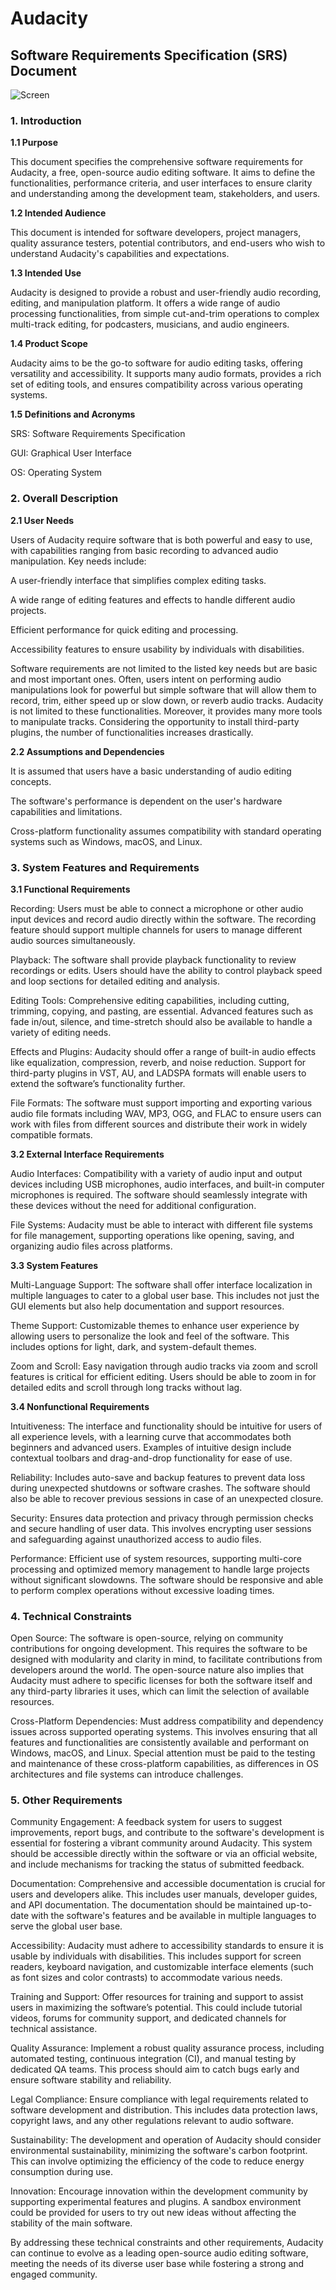 # Audacity
## Software Requirements Specification (SRS) Document

![Screen](https://github.com/watreh/audacity/blob/master/screenshots/Audacity_Logo.small.png)

### 1. Introduction

**1.1 Purpose**

This document specifies the comprehensive software requirements for Audacity, a free, open-source audio editing software. It aims to define the functionalities, performance criteria, and user interfaces to ensure clarity and understanding among the development team, stakeholders, and users.

**1.2 Intended Audience**

This document is intended for software developers, project managers, quality assurance testers, potential contributors, and end-users who wish to understand Audacity's capabilities and expectations.

**1.3 Intended Use**

Audacity is designed to provide a robust and user-friendly audio recording, editing, and manipulation platform. It offers a wide range of audio processing functionalities, from simple cut-and-trim operations to complex multi-track editing, for podcasters, musicians, and audio engineers.

**1.4 Product Scope**

Audacity aims to be the go-to software for audio editing tasks, offering versatility and accessibility. It supports many audio formats, provides a rich set of editing tools, and ensures compatibility across various operating systems.

**1.5 Definitions and Acronyms**

SRS: Software Requirements Specification

GUI: Graphical User Interface

OS: Operating System

### 2. Overall Description

**2.1 User Needs**

Users of Audacity require software that is both powerful and easy to use, with capabilities ranging from basic recording to advanced audio manipulation. Key needs include:

A user-friendly interface that simplifies complex editing tasks.

A wide range of editing features and effects to handle different audio projects.

Efficient performance for quick editing and processing.

Accessibility features to ensure usability by individuals with disabilities.

Software requirements are not limited to the listed key needs but are basic and most important ones. Often, users intent on performing audio manipulations look for powerful but simple software that will allow them to record, trim, either speed up or slow down, or reverb audio tracks. Audacity is not limited to these functionalities. Moreover, it provides many more tools to manipulate tracks. Considering the opportunity to install third-party plugins, the number of functionalities increases drastically.

**2.2 Assumptions and Dependencies**

It is assumed that users have a basic understanding of audio editing concepts. 

The software's performance is dependent on the user's hardware capabilities and limitations.

Cross-platform functionality assumes compatibility with standard operating systems such as Windows, macOS, and Linux.


### 3. System Features and Requirements
**3.1 Functional Requirements**

Recording: Users must be able to connect a microphone or other audio input devices and record audio directly within the software. The recording feature should support multiple channels for users to manage different audio sources simultaneously.

Playback: The software shall provide playback functionality to review recordings or edits. Users should have the ability to control playback speed and loop sections for detailed editing and analysis.

Editing Tools: Comprehensive editing capabilities, including cutting, trimming, copying, and pasting, are essential. Advanced features such as fade in/out, silence, and time-stretch should also be available to handle a variety of editing needs.

Effects and Plugins: Audacity should offer a range of built-in audio effects like equalization, compression, reverb, and noise reduction. Support for third-party plugins in VST, AU, and LADSPA formats will enable users to extend the software’s functionality further.

File Formats: The software must support importing and exporting various audio file formats including WAV, MP3, OGG, and FLAC to ensure users can work with files from different sources and distribute their work in widely compatible formats.

**3.2 External Interface Requirements**

Audio Interfaces: Compatibility with a variety of audio input and output devices including USB microphones, audio interfaces, and built-in computer microphones is required. The software should seamlessly integrate with these devices without the need for additional configuration.

File Systems: Audacity must be able to interact with different file systems for file management, supporting operations like opening, saving, and organizing audio files across platforms.

**3.3 System Features**

Multi-Language Support: The software shall offer interface localization in multiple languages to cater to a global user base. This includes not just the GUI elements but also help documentation and support resources.

Theme Support: Customizable themes to enhance user experience by allowing users to personalize the look and feel of the software. This includes options for light, dark, and system-default themes.

Zoom and Scroll: Easy navigation through audio tracks via zoom and scroll features is critical for efficient editing. Users should be able to zoom in for detailed edits and scroll through long tracks without lag.

**3.4 Nonfunctional Requirements**

Intuitiveness: The interface and functionality should be intuitive for users of all experience levels, with a learning curve that accommodates both beginners and advanced users. Examples of intuitive design include contextual toolbars and drag-and-drop functionality for ease of use.

Reliability: Includes auto-save and backup features to prevent data loss during unexpected shutdowns or software crashes. The software should also be able to recover previous sessions in case of an unexpected closure.

Security: Ensures data protection and privacy through permission checks and secure handling of user data. This involves encrypting user sessions and safeguarding against unauthorized access to audio files.

Performance: Efficient use of system resources, supporting multi-core processing and optimized memory management to handle large projects without significant slowdowns. The software should be responsive and able to perform complex operations without excessive loading times.

### 4. Technical Constraints

Open Source: The software is open-source, relying on community contributions for ongoing development. This requires the software to be designed with modularity and clarity in mind, to facilitate contributions from developers around the world. The open-source nature also implies that Audacity must adhere to specific licenses for both the software itself and any third-party libraries it uses, which can limit the selection of available resources.

Cross-Platform Dependencies: Must address compatibility and dependency issues across supported operating systems. This involves ensuring that all features and functionalities are consistently available and performant on Windows, macOS, and Linux. Special attention must be paid to the testing and maintenance of these cross-platform capabilities, as differences in OS architectures and file systems can introduce challenges.

### 5. Other Requirements
Community Engagement: A feedback system for users to suggest improvements, report bugs, and contribute to the software's development is essential for fostering a vibrant community around Audacity. This system should be accessible directly within the software or via an official website, and include mechanisms for tracking the status of submitted feedback.

Documentation: Comprehensive and accessible documentation is crucial for users and developers alike. This includes user manuals, developer guides, and API documentation. The documentation should be maintained up-to-date with the software's features and be available in multiple languages to serve the global user base.

Accessibility: Audacity must adhere to accessibility standards to ensure it is usable by individuals with disabilities. This includes support for screen readers, keyboard navigation, and customizable interface elements (such as font sizes and color contrasts) to accommodate various needs.

Training and Support: Offer resources for training and support to assist users in maximizing the software’s potential. This could include tutorial videos, forums for community support, and dedicated channels for technical assistance.

Quality Assurance: Implement a robust quality assurance process, including automated testing, continuous integration (CI), and manual testing by dedicated QA teams. This process should aim to catch bugs early and ensure software stability and reliability.

Legal Compliance: Ensure compliance with legal requirements related to software development and distribution. This includes data protection laws, copyright laws, and any other regulations relevant to audio software.

Sustainability: The development and operation of Audacity should consider environmental sustainability, minimizing the software's carbon footprint. This can involve optimizing the efficiency of the code to reduce energy consumption during use.

Innovation: Encourage innovation within the development community by supporting experimental features and plugins. A sandbox environment could be provided for users to try out new ideas without affecting the stability of the main software.

By addressing these technical constraints and other requirements, Audacity can continue to evolve as a leading open-source audio editing software, meeting the needs of its diverse user base while fostering a strong and engaged community.
